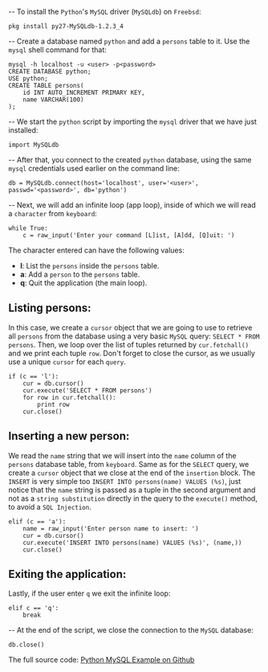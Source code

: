 -- To install the `Python`'s `MySQL` driver (`MySQLdb`) on `Freebsd`:

    pkg install py27-MySQLdb-1.2.3_4
    

<!--more-->

-- Create a database named `python` and add a `persons` table to it. Use the `mysql` shell command for that:

    mysql -h localhost -u <user> -p<password>
    CREATE DATABASE python;
    USE python;
    CREATE TABLE persons(
        id INT AUTO_INCREMENT PRIMARY KEY,
        name VARCHAR(100)
    );
    

-- We start the `python` script by importing the `mysql` driver that we have just installed:

    import MySQLdb
    

-- After that, you connect to the created `python` database, using the same `mysql` credentials used earlier on the command line:

    db = MySQLdb.connect(host='localhost', user='<user>', passwd='<password>', db='python')
    

-- Next, we will add an infinite loop (app loop), inside of which we will read a `character` from `keyboard`:

    while True:
        c = raw_input('Enter your command [L]ist, [A]dd, [Q]uit: ')
    

The character entered can have the following values:

*   **l**: List the `persons` inside the `persons` table.
*   **a**: Add a `person` to the `persons` table.
*   **q**: Quit the application (the main loop).

## Listing persons:

In this case, we create a `cursor` object that we are going to use to retrieve all `persons` from the database using a very basic `MySQL` query: `SELECT * FROM persons`. Then, we loop over the list of tuples returned by `cur.fetchall()` and we print each tuple `row`. Don't forget to close the cursor, as we usually use a unique `cursor` for each `query`.

    if (c == 'l'):
        cur = db.cursor()
        cur.execute('SELECT * FROM persons')
        for row in cur.fetchall():
            print row
        cur.close()
    

## Inserting a new person:

We read the `name` string that we will insert into the `name` column of the `persons` database table, from `keyboard`. Same as for the `SELECT` query, we create a `cursor` object that we close at the end of the `insertion` block. The `INSERT` is very simple too `INSERT INTO persons(name) VALUES (%s)`, just notice that the `name` string is passed as a tuple in the second argument and not as a `string substitution` directly in the query to the `execute()` method, to avoid a `SQL Injection`.

    elif (c == 'a'):
        name = raw_input('Enter person name to insert: ')
        cur = db.cursor()
        cur.execute('INSERT INTO persons(name) VALUES (%s)', (name,))
        cur.close()
    

## Exiting the application:

Lastly, if the user enter `q` we exit the infinite loop:

    elif c == 'q':
        break
    

-- At the end of the script, we close the connection to the `MySQL` database:

    db.close()
    

The full source code: <a href="https://github.com/h4k1m0u/pythonbeginner.org/blob/master/examples/python-mysql-example.py" target="_blank">Python MySQL Example on Github</a>
